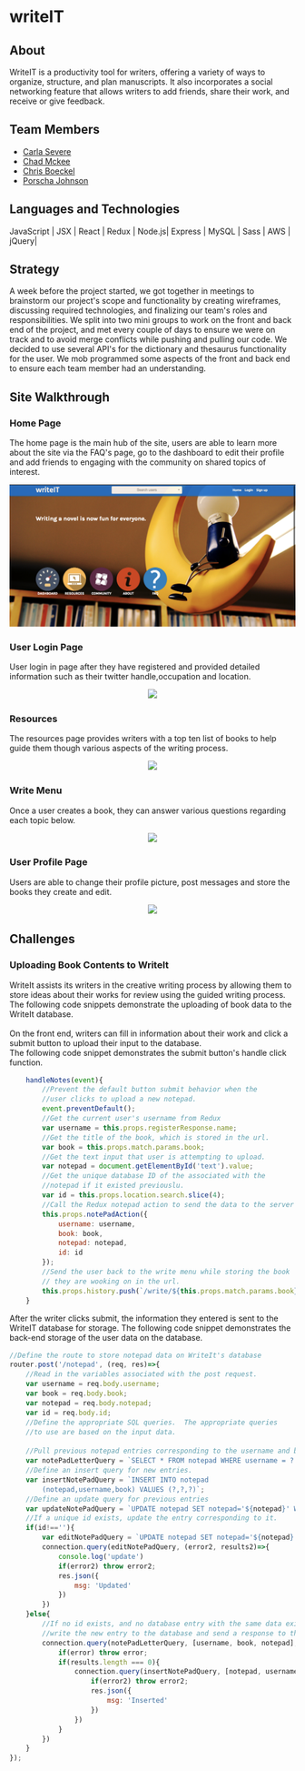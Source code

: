 # writeIT


## About
WriteIT is a productivity tool for writers, offering a variety of ways to organize, structure, and plan manuscripts. It also incorporates a social networking feature that allows writers to add friends, share their work, and receive or give feedback.

## Team Members
- [Carla Severe]
- [Chad Mckee]
- [Chris Boeckel]
- [Porscha Johnson]



[Carla Severe]:<https://github.com/csevere>
[Chad Mckee]:<https://github.com/chadm9>
[Chris Boeckel]: <https://github.com/cboe07>
[Porscha Johnson]: <https://github.com/Porscha07>


[here]:<>

## Languages and Technologies

JavaScript | JSX | React | Redux | Node.js| Express | MySQL | Sass | AWS | jQuery|


## Strategy

A week before the project started, we got together in meetings to brainstorm our project's scope and functionality by creating  wireframes, discussing required technologies, and finalizing our team's roles and responsibilities. We  split into two mini groups to work on the front and back end of the project, and met every couple of days to ensure we were on track and to avoid merge conflicts while pushing and pulling our code. We decided to use several API's for the dictionary and thesaurus functionality for the user. We mob programmed some aspects of the front and back end to ensure each team member had an understanding.

## Site Walkthrough

 ### Home Page
The home page is the main hub of the site, users are able to learn more about the site via the FAQ's page, go to the dashboard to edit their profile and add friends to engaging with the community on shared topics of interest.

<p align='center'>
  <img src="public/writeIt.png">
</p>

### User Login Page
User login in page after they have registered and provided detailed information such as their twitter handle,occupation and location.

<p align='center'>
  <img src="public/writeIt-user-login.png">
 </p>


 ### Resources
 The resources page provides writers with a top ten list of books to help guide them though various aspects of the writing process. 

<p align='center'>
  <img src="public/writeIt-resources.png">
</p>

### Write Menu
Once a user creates a book, they can answer various questions regarding each topic below.

<p align='center'>
  <img src="public/writeIt-Menu.png">
 </p>

### User Profile Page
Users are able to change their profile picture, post messages and store the books they create and edit.

 <p align='center'>
 	<img src='public/writeIt-user-page.png'>
 </p>
 
## Challenges

### Uploading Book Contents to WriteIt
WriteIt assists its writers in the creative writing process by
allowing them to store ideas about their works for review using
the guided writing process.  The following code snippets demonstrate
the uploading of book data to the WriteIt database.
<br><br>
On the front end, writers can fill in information about their work
and click a submit button to upload their input to the database.  
The following code snippet demonstrates the submit button's handle
click function.
```JavaScript
    handleNotes(event){
        //Prevent the default button submit behavior when the
        //user clicks to upload a new notepad.
        event.preventDefault();
        //Get the current user's username from Redux
        var username = this.props.registerResponse.name;
        //Get the title of the book, which is stored in the url.
        var book = this.props.match.params.book;
        //Get the text input that user is attempting to upload.
        var notepad = document.getElementById('text').value;
        //Get the unique database ID of the associated with the 
        //notepad if it existed previouslu.
        var id = this.props.location.search.slice(4);
        //Call the Redux notepad action to send the data to the server
        this.props.notePadAction({
            username: username,
            book: book,
            notepad: notepad,
            id: id
        });
        //Send the user back to the write menu while storing the book
        // they are wooking on in the url.  
        this.props.history.push(`/write/${this.props.match.params.book}`);
    }
```
After the writer clicks submit, the information they entered is sent to 
the WriteIT database for storage.  The following code snippet demonstrates
the back-end storage of the user data on the database.
```JavaScript
//Define the route to store notepad data on WriteIt's database
router.post('/notepad', (req, res)=>{
    //Read in the variables associated with the post request.
    var username = req.body.username;
    var book = req.body.book;
    var notepad = req.body.notepad;
    var id = req.body.id;
    //Define the appropriate SQL queries.  The appropriate queries
    //to use are based on the input data.
    
    //Pull previous notepad entries corresponding to the username and book title.
    var notePadLetterQuery = `SELECT * FROM notepad WHERE username = ? AND book = ? AND notepad = ?`;
    //Define an insert query for new entries.
    var insertNotePadQuery = `INSERT INTO notepad
        (notepad,username,book) VALUES (?,?,?)`;
    //Define an update query for previous entries
    var updateNotePadQuery = `UPDATE notepad SET notepad='${notepad}' WHERE username='${username}' AND book='${book}';`;
    //If a unique id exists, update the entry corresponding to it.
    if(id!==''){
        var editNotePadQuery = `UPDATE notepad SET notepad='${notepad}' WHERE id='${id}';`;
        connection.query(editNotePadQuery, (error2, results2)=>{
            console.log('update')
            if(error2) throw error2;
            res.json({
                msg: 'Updated'
            })
        })
    }else{
        //If no id exists, and no database entry with the same data exists,
        //write the new entry to the database and send a response to the front-end.
        connection.query(notePadLetterQuery, [username, book, notepad], (error,results)=>{
            if(error) throw error;
            if(results.length === 0){
                connection.query(insertNotePadQuery, [notepad, username, book],(error2, results2)=>{
                    if(error2) throw error2;
                    res.json({
                        msg: 'Inserted'
                    })
                })
            }
        })
    }
});


